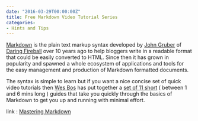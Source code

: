 ```yaml
---
date: "2016-03-29T00:00:00Z"
title: Free Markdown Video Tutorial Series
categories:
- Hints and Tips
---
```


[Markdown](https://daringfireball.net/projects/markdown/) is the plain text markup syntax developed by 
[John Gruber](http://twitter.com/daringfireball) of 
[Daring Fireball](http://daringfireball.net) over 10 years ago to help bloggers write in a readable format that could be easily converted to HTML. Since then it has grown in popularity and spawned a whole ecosystem of applications and tools for the easy management and production of Markdown formatted documents.

The syntax is simple to learn but if you want a nice concise set of quick video tutorials then 
[Wes Bos](http://twitter.com/wesbos) has put together a 
[set of 11 short](http://masteringmarkdown.com) ( between 1 and 6 mins long ) guides that take you quickly through the basics of Markdown to get you up and running with minimal effort.

link : 
[Mastering Markdown](http://masteringmarkdown.com)